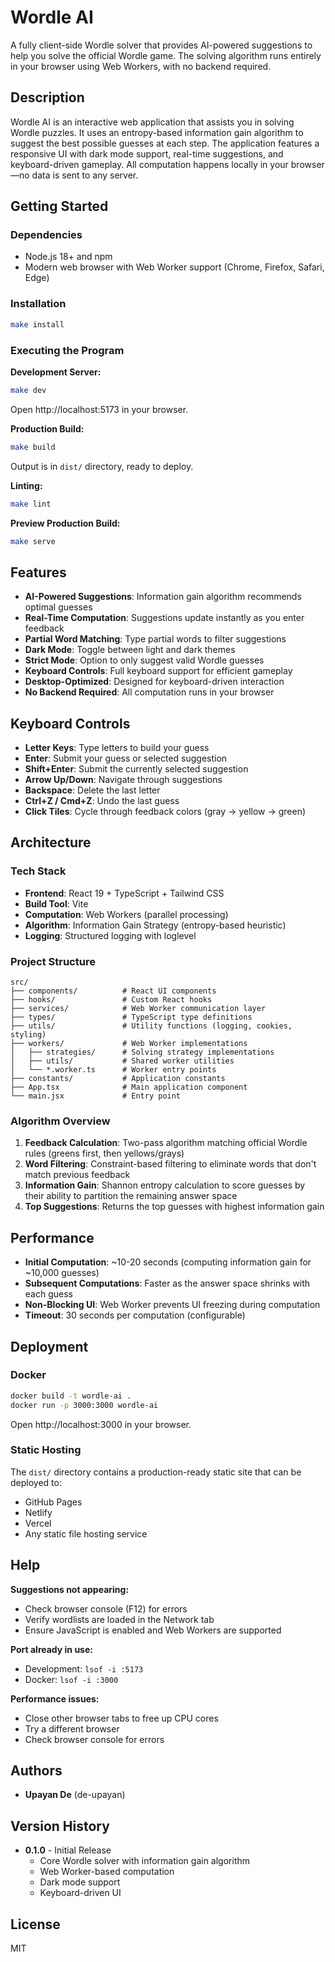 # Wordle AI

A fully client-side Wordle solver that provides AI-powered suggestions to help you solve the official Wordle game. The solving algorithm runs entirely in your browser using Web Workers, with no backend required.

## Description

Wordle AI is an interactive web application that assists you in solving Wordle puzzles. It uses an entropy-based information gain algorithm to suggest the best possible guesses at each step. The application features a responsive UI with dark mode support, real-time suggestions, and keyboard-driven gameplay. All computation happens locally in your browser—no data is sent to any server.

## Getting Started

### Dependencies

- Node.js 18+ and npm
- Modern web browser with Web Worker support (Chrome, Firefox, Safari, Edge)

### Installation

```bash
make install
```

### Executing the Program

**Development Server:**
```bash
make dev
```
Open http://localhost:5173 in your browser.

**Production Build:**
```bash
make build
```
Output is in `dist/` directory, ready to deploy.

**Linting:**
```bash
make lint
```

**Preview Production Build:**
```bash
make serve
```

## Features

- **AI-Powered Suggestions**: Information gain algorithm recommends optimal guesses
- **Real-Time Computation**: Suggestions update instantly as you enter feedback
- **Partial Word Matching**: Type partial words to filter suggestions
- **Dark Mode**: Toggle between light and dark themes
- **Strict Mode**: Option to only suggest valid Wordle guesses
- **Keyboard Controls**: Full keyboard support for efficient gameplay
- **Desktop-Optimized**: Designed for keyboard-driven interaction
- **No Backend Required**: All computation runs in your browser

## Keyboard Controls

- **Letter Keys**: Type letters to build your guess
- **Enter**: Submit your guess or selected suggestion
- **Shift+Enter**: Submit the currently selected suggestion
- **Arrow Up/Down**: Navigate through suggestions
- **Backspace**: Delete the last letter
- **Ctrl+Z / Cmd+Z**: Undo the last guess
- **Click Tiles**: Cycle through feedback colors (gray → yellow → green)

## Architecture

### Tech Stack

- **Frontend**: React 19 + TypeScript + Tailwind CSS
- **Build Tool**: Vite
- **Computation**: Web Workers (parallel processing)
- **Algorithm**: Information Gain Strategy (entropy-based heuristic)
- **Logging**: Structured logging with loglevel

### Project Structure

```
src/
├── components/          # React UI components
├── hooks/               # Custom React hooks
├── services/            # Web Worker communication layer
├── types/               # TypeScript type definitions
├── utils/               # Utility functions (logging, cookies, styling)
├── workers/             # Web Worker implementations
│   ├── strategies/      # Solving strategy implementations
│   ├── utils/           # Shared worker utilities
│   └── *.worker.ts      # Worker entry points
├── constants/           # Application constants
├── App.tsx              # Main application component
└── main.jsx             # Entry point
```

### Algorithm Overview

1. **Feedback Calculation**: Two-pass algorithm matching official Wordle rules (greens first, then yellows/grays)
2. **Word Filtering**: Constraint-based filtering to eliminate words that don't match previous feedback
3. **Information Gain**: Shannon entropy calculation to score guesses by their ability to partition the remaining answer space
4. **Top Suggestions**: Returns the top guesses with highest information gain

## Performance

- **Initial Computation**: ~10-20 seconds (computing information gain for ~10,000 guesses)
- **Subsequent Computations**: Faster as the answer space shrinks with each guess
- **Non-Blocking UI**: Web Worker prevents UI freezing during computation
- **Timeout**: 30 seconds per computation (configurable)

## Deployment

### Docker

```bash
docker build -t wordle-ai .
docker run -p 3000:3000 wordle-ai
```

Open http://localhost:3000 in your browser.

### Static Hosting

The `dist/` directory contains a production-ready static site that can be deployed to:
- GitHub Pages
- Netlify
- Vercel
- Any static file hosting service

## Help

**Suggestions not appearing:**
- Check browser console (F12) for errors
- Verify wordlists are loaded in the Network tab
- Ensure JavaScript is enabled and Web Workers are supported

**Port already in use:**
- Development: `lsof -i :5173`
- Docker: `lsof -i :3000`

**Performance issues:**
- Close other browser tabs to free up CPU cores
- Try a different browser
- Check browser console for errors

## Authors

- **Upayan De** (de-upayan)

## Version History

- **0.1.0** - Initial Release
  - Core Wordle solver with information gain algorithm
  - Web Worker-based computation
  - Dark mode support
  - Keyboard-driven UI

## License

MIT
